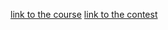 [link to the course](https://practicum.yandex.ru/profile/algorithms-interview/)
[link to the contest](https://contest.yandex.ru/contest/36783) 